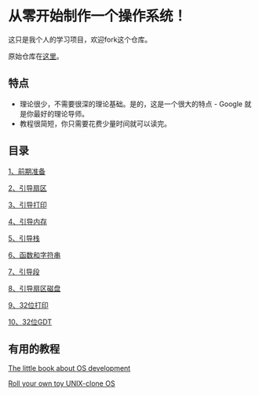 # 从零开始制作一个操作系统！

这只是我个人的学习项目，欢迎fork这个仓库。

原始仓库在[这里](https://github.com/cfenollosa/os-tutorial)。

## 特点

* 理论很少，不需要很深的理论基础。是的，这是一个很大的特点 - Google 就是你最好的理论导师。
* 教程很简短，你只需要花费少量时间就可以读完。

## 目录

[1、前期准备](https://github.com/yanull/os-guide-cn/tree/main/1.%E7%8E%AF%E5%A2%83%E5%87%86%E5%A4%87)

[2、引导扇区](https://github.com/yanull/os-guide-cn/blob/main/2.%E5%BC%95%E5%AF%BC%E6%89%87%E5%8C%BA)

[3、引导打印](https://github.com/yanull/os-guide-cn/blob/main/3.%E5%BC%95%E5%AF%BC%E6%89%93%E5%8D%B0)

[4、引导内存](https://github.com/yanull/os-guide-cn/blob/main/4.%E5%BC%95%E5%AF%BC%E5%86%85%E5%AD%98)

[5、引导栈](https://github.com/yanull/os-guide-cn/blob/main/5.%E5%BC%95%E5%AF%BC%E6%A0%88)

[6、函数和字符串](https://github.com/yanull/os-guide-cn/tree/main/6.%E5%87%BD%E6%95%B0%E5%92%8C%E5%AD%97%E7%AC%A6%E4%B8%B2)

[7、引导段](https://github.com/yanull/os-guide-cn/tree/main/7.%E5%BC%95%E5%AF%BC%E6%AE%B5)

[8、引导扇区磁盘](https://github.com/yanull/os-guide-cn/blob/main/8.%E5%BC%95%E5%AF%BC%E6%89%87%E5%8C%BA%E7%A3%81%E7%9B%98)

[9、32位打印](https://github.com/yanull/os-guide-cn/tree/main/9.32%E4%BD%8D%E6%89%93%E5%8D%B0)

[10、32位GDT](https://github.com/yanull/os-guide-cn/tree/main/10.32%E4%BD%8D-gdt)

## 有用的教程

[The little book about OS development](https://littleosbook.github.io/)

[Roll your own toy UNIX-clone OS](https://web.archive.org/web/20160412174753/http://www.jamesmolloy.co.uk/tutorial_html/index.html)


